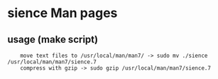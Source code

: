 # sience Man pages

## usage (make script)
		move text files to /usr/local/man/man7/ -> sudo mv ./sience /usr/local/man/man7/sience.7
		compress with gzip -> sudo gzip /usr/local/man/man7/sience.7
